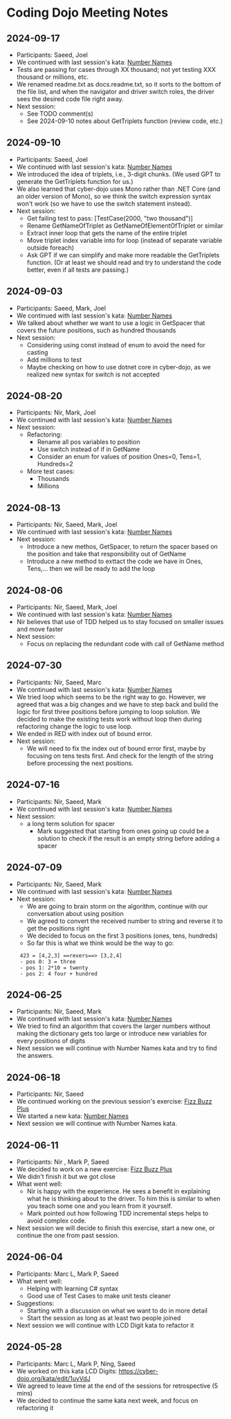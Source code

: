 # Coding Dojo Meeting Notes

## 2024-09-17
- Participants: Saeed, Joel
- We continued with last session's kata: [Number Names](https://cyber-dojo.org/kata/edit/7mlMzJ)
- Tests are passing for cases through XX thousand; not yet testing XXX thousand or millions, etc.
- We renamed readme.txt as docs.readme.txt, so it sorts to the bottom of the file list, and when
  the navigator and driver switch roles, the driver sees the desired code file right away.
- Next session:
  - See TODO comment(s)
  - See 2024-09-10 notes about GetTriplets function (review code, etc.)

## 2024-09-10
- Participants: Saeed, Joel
- We continued with last session's kata: [Number Names](https://cyber-dojo.org/kata/edit/7mlMzJ)
- We introduced the idea of triplets, i.e., 3-digit chunks. (We used GPT to generate the GetTriplets function for us.)
- We also learned that cyber-dojo uses Mono rather than .NET Core (and an older version of Mono), so we think the switch
  expression syntax won't work (so we have to use the switch statement instead).
- Next session:
  - Get failing test to pass: [TestCase(2000, "two thousand")]
  - Rename GetNameOfTriplet as GetNameOfElementOfTriplet or similar
  - Extract inner loop that gets the name of the entire triplet
  - Move triplet index variable into for loop (instead of separate variable outside foreach)
  - Ask GPT if we can simplify and make more readable the GetTriplets function. (Or at least we should read and try to understand
    the code better, even if all tests are passing.)

## 2024-09-03
- Participants: Saeed, Mark, Joel
- We continued with last session's kata: [Number Names](https://cyber-dojo.org/kata/edit/7mlMzJ)
- We talked about whether we want to use a logic in GetSpacer that covers the future positions, such as hundred thousands
- Next session:
  - Considering using const instead of enum to avoid the need for casting
  - Add millions to test
  - Maybe checking on how to use dotnet core in cyber-dojo, as we realized new syntax for switch is not accepted
    
## 2024-08-20
- Participants: Nir, Mark, Joel
- We continued with last session's kata: [Number Names](https://cyber-dojo.org/kata/edit/7mlMzJ)
- Next session:
  - Refactoring:
    - Rename all pos variables to position
    - Use switch instead of if in GetName
    - Consider an enum for values of position Ones=0, Tens=1, Hundreds=2
  - More test cases:
    - Thousands
    - Millions

## 2024-08-13
- Participants: Nir, Saeed, Mark, Joel
- We continued with last session's kata: [Number Names](https://cyber-dojo.org/kata/edit/7mlMzJ)
- Next session:
  - Introduce a new methos, GetSpacer, to return the spacer based on the position and take that responsibility out of GetName
  - Introduce a new method to exttact the code we have in Ones, Tens,... then we will be ready to add the loop
## 2024-08-06
- Participants: Nir, Saeed, Mark, Joel
- We continued with last session's kata: [Number Names](https://cyber-dojo.org/kata/edit/7mlMzJ)
- Nir believes that use of TDD helped us to stay focused on smaller issues and move faster
- Next session:
  - Focus on replacing the redundant code with call of GetName method
## 2024-07-30
- Participants: Nir, Saeed, Marc
- We continued with last session's kata: [Number Names](https://cyber-dojo.org/kata/edit/7mlMzJ)
- We tried loop which seems to be the right way to go. However, we agreed that was a big changes and we have to step back and build the logic for first three positions before jumping to loop solution. We decided to make the existing tests work without loop then during refactoring change the logic to use loop.
- We ended in RED with index out of bound error.
- Next session:
  - We will need to fix the index out of bound error first, maybe by focusing on tens tests first. And check for the length of the string before processing the next positions.
    
## 2024-07-16
- Participants: Nir, Saeed, Mark
- We continued with last session's kata: [Number Names](https://cyber-dojo.org/kata/edit/7mlMzJ)
- Next session:
   - a long term solution for spacer
     - Mark suggested that starting from ones going up could be a solution to check if the result is an empty string before adding a spacer

## 2024-07-09
- Participants: Nir, Saeed, Mark
- We continued with last session's kata: [Number Names](https://cyber-dojo.org/kata/edit/7mlMzJ)
- Next session:
   - We are going to brain storm on the algorithm, continue with our conversation about using position
   - We agreed to convert the received number to string and reverse it to get the positions right
   - We decided to focus on the first 3 positions (ones, tens, hundreds)
   - So far this is what we think would be the way to go:
    ```
     423 = [4,2,3] ==revers==> [3,2,4]
     - pos 0: 3 = three
     - pos 1: 2*10 = twenty  
     - pos 2: 4 four + hundred

## 2024-06-25
- Participants: Nir, Saeed, Mark
- We continued with last session's kata: [Number Names](https://cyber-dojo.org/kata/edit/7mlMzJ)
- We tried to find an algorithm that covers the larger numbers without making the dictionary gets too large or introduce new variables for every positions of digits
- Next session we will continue with Number Names kata and try to find the answers.

## 2024-06-18
- Participants: Nir, Saeed
- We continued working on the previous session's exercise: [Fizz Buzz Plus](https://cyber-dojo.org/kata/edit/fRZ2ZZ)
- We started a new kata: [Number Names](https://cyber-dojo.org/kata/edit/7mlMzJ)
- Next session we will continue with Number Names kata.

## 2024-06-11
- Participants: Nir , Mark P, Saeed
- We decided to work on a new exercise: [Fizz Buzz Plus](https://cyber-dojo.org/kata/edit/fRZ2ZZ)
- We didn't finish it but we got close
- What went well:
  - Nir is happy with the experience. He sees a benefit in explaining what he is thinking about to the driver. To him this is similar to when you teach some one and you learn from it yourself.
  - Mark pointed out how following TDD incremental steps helps to avoid complex code.
- Next session we will decide to finish this exercise, start a new one, or continue the one from past session.

## 2024-06-04
- Participants: Marc L, Mark P, Saeed
- What went well:
  - Helping with learning C# syntax
  - Good use of Test Cases to make unit tests cleaner
- Suggestions:
  - Starting with a discussion on what we want to do in more detail
  - Start the session as long as at least two people joined
- Next session we will continue with LCD Digit kata to refactor it

## 2024-05-28
- Participants: Marc L, Mark P, Ning, Saeed
- We worked on this kata LCD Digits: https://cyber-dojo.org/kata/edit/1uvVdJ
- We agreed to leave time at the end of the sessions for retrospective (5 mins)
- We decided to continue the same kata next week, and focus on refactoring it

